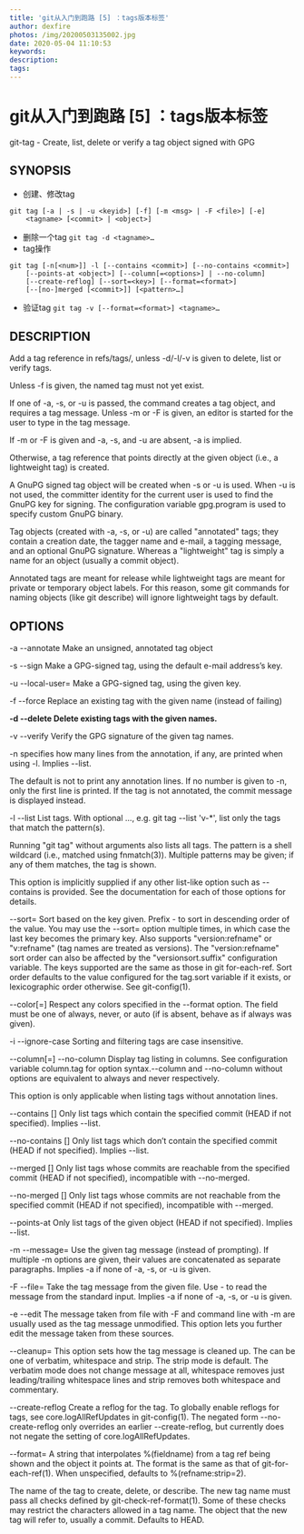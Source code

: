 ```yaml
---
title: 'git从入门到跑路 [5] ：tags版本标签'
author: dexfire
photos: /img/20200503135002.jpg
date: 2020-05-04 11:10:53
keywords:
description:
tags:
---
```


# git从入门到跑路 [5] ：tags版本标签

git-tag - Create, list, delete or verify a tag object signed with GPG

## SYNOPSIS

- 创建、修改tag
```
git tag [-a | -s | -u <keyid>] [-f] [-m <msg> | -F <file>] [-e]
	<tagname> [<commit> | <object>]
```
- 删除一个tag
`git tag -d <tagname>…​`
- tag操作
```
git tag [-n[<num>]] -l [--contains <commit>] [--no-contains <commit>]
	[--points-at <object>] [--column[=<options>] | --no-column]
	[--create-reflog] [--sort=<key>] [--format=<format>]
	[--[no-]merged [<commit>]] [<pattern>…​]
```
- 验证tag
`git tag -v [--format=<format>] <tagname>…​`

## DESCRIPTION

Add a tag reference in refs/tags/, unless -d/-l/-v is given to delete, list or verify tags.

Unless -f is given, the named tag must not yet exist.

If one of -a, -s, or -u <keyid> is passed, the command creates a tag object, and requires a tag message. Unless -m <msg> or -F <file> is given, an editor is started for the user to type in the tag message.

If -m <msg> or -F <file> is given and -a, -s, and -u <keyid> are absent, -a is implied.

Otherwise, a tag reference that points directly at the given object (i.e., a lightweight tag) is created.

A GnuPG signed tag object will be created when -s or -u <keyid> is used. When -u <keyid> is not used, the committer identity for the current user is used to find the GnuPG key for signing. The configuration variable gpg.program is used to specify custom GnuPG binary.

Tag objects (created with -a, -s, or -u) are called "annotated" tags; they contain a creation date, the tagger name and e-mail, a tagging message, and an optional GnuPG signature. Whereas a "lightweight" tag is simply a name for an object (usually a commit object).

Annotated tags are meant for release while lightweight tags are meant for private or temporary object labels. For this reason, some git commands for naming objects (like git describe) will ignore lightweight tags by default.

## OPTIONS
-a
--annotate
Make an unsigned, annotated tag object

-s
--sign
Make a GPG-signed tag, using the default e-mail address’s key.

-u <keyid>
--local-user=<keyid>
Make a GPG-signed tag, using the given key.

-f
--force
Replace an existing tag with the given name (instead of failing)

**-d
--delete
Delete existing tags with the given names.**

-v
--verify
Verify the GPG signature of the given tag names.

-n<num>
<num> specifies how many lines from the annotation, if any, are printed when using -l. Implies --list.

The default is not to print any annotation lines. If no number is given to -n, only the first line is printed. If the tag is not annotated, the commit message is displayed instead.

-l
--list
List tags. With optional <pattern>..., e.g. git tag --list 'v-*', list only the tags that match the pattern(s).

Running "git tag" without arguments also lists all tags. The pattern is a shell wildcard (i.e., matched using fnmatch(3)). Multiple patterns may be given; if any of them matches, the tag is shown.

This option is implicitly supplied if any other list-like option such as --contains is provided. See the documentation for each of those options for details.

--sort=<key>
Sort based on the key given. Prefix - to sort in descending order of the value. You may use the --sort=<key> option multiple times, in which case the last key becomes the primary key. Also supports "version:refname" or "v:refname" (tag names are treated as versions). The "version:refname" sort order can also be affected by the "versionsort.suffix" configuration variable. The keys supported are the same as those in git for-each-ref. Sort order defaults to the value configured for the tag.sort variable if it exists, or lexicographic order otherwise. See git-config(1).

--color[=<when>]
Respect any colors specified in the --format option. The <when> field must be one of always, never, or auto (if <when> is absent, behave as if always was given).

-i
--ignore-case
Sorting and filtering tags are case insensitive.

--column[=<options>]
--no-column
Display tag listing in columns. See configuration variable column.tag for option syntax.--column and --no-column without options are equivalent to always and never respectively.

This option is only applicable when listing tags without annotation lines.

--contains [<commit>]
Only list tags which contain the specified commit (HEAD if not specified). Implies --list.

--no-contains [<commit>]
Only list tags which don’t contain the specified commit (HEAD if not specified). Implies --list.

--merged [<commit>]
Only list tags whose commits are reachable from the specified commit (HEAD if not specified), incompatible with --no-merged.

--no-merged [<commit>]
Only list tags whose commits are not reachable from the specified commit (HEAD if not specified), incompatible with --merged.

--points-at <object>
Only list tags of the given object (HEAD if not specified). Implies --list.

-m <msg>
--message=<msg>
Use the given tag message (instead of prompting). If multiple -m options are given, their values are concatenated as separate paragraphs. Implies -a if none of -a, -s, or -u <keyid> is given.

-F <file>
--file=<file>
Take the tag message from the given file. Use - to read the message from the standard input. Implies -a if none of -a, -s, or -u <keyid> is given.

-e
--edit
The message taken from file with -F and command line with -m are usually used as the tag message unmodified. This option lets you further edit the message taken from these sources.

--cleanup=<mode>
This option sets how the tag message is cleaned up. The <mode> can be one of verbatim, whitespace and strip. The strip mode is default. The verbatim mode does not change message at all, whitespace removes just leading/trailing whitespace lines and strip removes both whitespace and commentary.

--create-reflog
Create a reflog for the tag. To globally enable reflogs for tags, see core.logAllRefUpdates in git-config(1). The negated form --no-create-reflog only overrides an earlier --create-reflog, but currently does not negate the setting of core.logAllRefUpdates.

--format=<format>
A string that interpolates %(fieldname) from a tag ref being shown and the object it points at. The format is the same as that of git-for-each-ref(1). When unspecified, defaults to %(refname:strip=2).

<tagname>
The name of the tag to create, delete, or describe. The new tag name must pass all checks defined by git-check-ref-format(1). Some of these checks may restrict the characters allowed in a tag name.

<commit>
<object>
The object that the new tag will refer to, usually a commit. Defaults to HEAD.